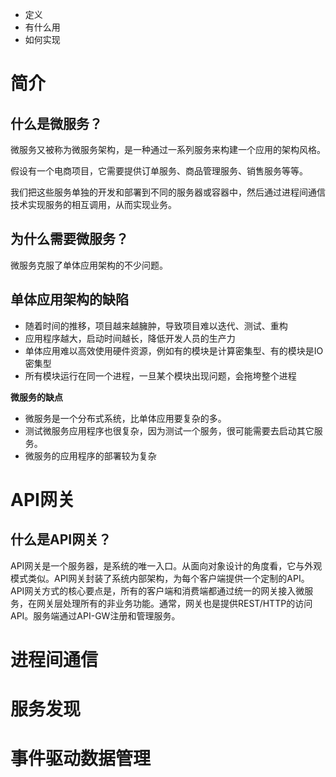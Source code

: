 - 定义
- 有什么用
- 如何实现

# 简介

## **什么是微服务？**

微服务又被称为微服务架构，是一种通过一系列服务来构建一个应用的架构风格。

假设有一个电商项目，它需要提供订单服务、商品管理服务、销售服务等等。

我们把这些服务单独的开发和部署到不同的服务器或容器中，然后通过进程间通信技术实现服务的相互调用，从而实现业务。

## **为什么需要微服务？**

微服务克服了单体应用架构的不少问题。

## **单体应用架构的缺陷**

- 随着时间的推移，项目越来越臃肿，导致项目难以迭代、测试、重构
- 应用程序越大，启动时间越长，降低开发人员的生产力
- 单体应用难以高效使用硬件资源，例如有的模块是计算密集型、有的模块是IO密集型
- 所有模块运行在同一个进程，一旦某个模块出现问题，会拖垮整个进程

**微服务的缺点**

- 微服务是一个分布式系统，比单体应用要复杂的多。
- 测试微服务应用程序也很复杂，因为测试一个服务，很可能需要去启动其它服务。
- 微服务的应用程序的部署较为复杂

# API网关

## **什么是API网关？**

API网关是一个服务器，是系统的唯一入口。从面向对象设计的角度看，它与外观模式类似。API网关封装了系统内部架构，为每个客户端提供一个定制的API。
API网关方式的核心要点是，所有的客户端和消费端都通过统一的网关接入微服务，在网关层处理所有的非业务功能。通常，网关也是提供REST/HTTP的访问API。服务端通过API-GW注册和管理服务。

# 进程间通信

# 服务发现

# 事件驱动数据管理
